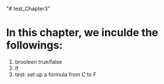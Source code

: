 "# test_Chapter3" 
# In this chapter, we inculde the followings:
1. brooleen true/false
2. if 
3. test: set up a formula from C to F
